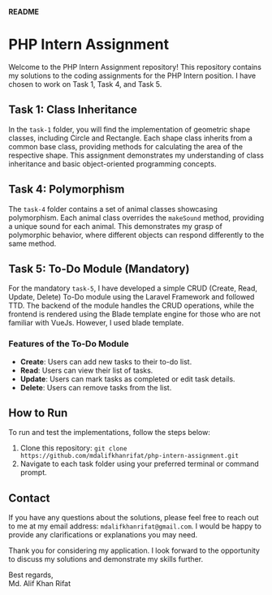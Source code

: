 **README**

# PHP Intern Assignment

Welcome to the PHP Intern Assignment repository! This repository contains my solutions to the coding assignments for the PHP Intern position. I have chosen to work on Task 1, Task 4, and Task 5.

## Task 1: Class Inheritance

In the `task-1` folder, you will find the implementation of geometric shape classes, including Circle and Rectangle. Each shape class inherits from a common base class, providing methods for calculating the area of the respective shape. This assignment demonstrates my understanding of class inheritance and basic object-oriented programming concepts.

## Task 4: Polymorphism

The `task-4` folder contains a set of animal classes showcasing polymorphism. Each animal class overrides the `makeSound` method, providing a unique sound for each animal. This demonstrates my grasp of polymorphic behavior, where different objects can respond differently to the same method.

## Task 5: To-Do Module (Mandatory)

For the mandatory `task-5`, I have developed a simple CRUD (Create, Read, Update, Delete) To-Do module using the Laravel Framework and followed TTD. The backend of the module handles the CRUD operations, while the frontend is rendered using the Blade template engine for those who are not familiar with VueJs. However, I used blade template.

### Features of the To-Do Module

- **Create**: Users can add new tasks to their to-do list.
- **Read**: Users can view their list of tasks.
- **Update**: Users can mark tasks as completed or edit task details.
- **Delete**: Users can remove tasks from the list.

## How to Run

To run and test the implementations, follow the steps below:

1. Clone this repository: `git clone https://github.com/mdalifkhanrifat/php-intern-assignment.git`
2. Navigate to each task folder using your preferred terminal or command prompt.


## Contact

If you have any questions about the solutions, please feel free to reach out to me at my email address: `mdalifkhanrifat@gmail.com`. I would be happy to provide any clarifications or explanations you may need.

Thank you for considering my application. I look forward to the opportunity to discuss my solutions and demonstrate my skills further.

Best regards,\
Md. Alif Khan Rifat